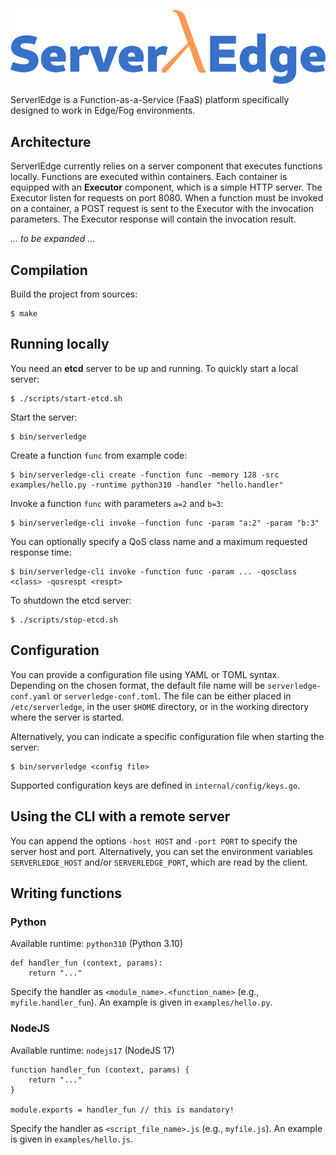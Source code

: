 ![ServerlEdge](docs/logo.png)

ServerlEdge is a Function-as-a-Service (FaaS) platform specifically designed to
work in Edge/Fog environments.

## Architecture

ServerlEdge currently relies on a server component that executes functions 
locally. Functions are executed within containers. Each container is equipped
with an **Executor** component, which is a simple HTTP server. The Executor
listen for requests on port 8080. When a function must be invoked on a
container, a POST request is sent to the Executor with the invocation
parameters. The Executor response will contain the invocation result.

*... to be expanded ...*

## Compilation

Build the project from sources:

	$ make

## Running locally

You need an **etcd** server to be up and running. To quickly start a local
server:

	$ ./scripts/start-etcd.sh

Start the server:

	$ bin/serverledge

Create a function `func` from example code:

	$ bin/serverledge-cli create -function func -memory 128 -src examples/hello.py -runtime python310 -handler "hello.handler"

Invoke a function `func` with parameters `a=2` and `b=3`:

	$ bin/serverledge-cli invoke -function func -param "a:2" -param "b:3" 

You can optionally specify a QoS class name and a maximum requested response
time:

	$ bin/serverledge-cli invoke -function func -param ... -qosclass <class> -qosrespt <respt>

To shutdown the etcd server:

	$ ./scripts/stop-etcd.sh

## Configuration

You can provide a configuration file using YAML or TOML syntax. Depending on the
chosen format, the default file name will be `serverledge-conf.yaml` or
`serverledge-conf.toml`. The file can be either placed in `/etc/serverledge`,
in the user `$HOME` directory, or in the working directory where the server is
started.

Alternatively, you can indicate a specific configuration file when starting the 
server:

	$ bin/serverledge <config file>

Supported configuration keys are defined in `internal/config/keys.go`.

## Using the CLI with a remote server

You can append the options `-host HOST` and `-port PORT` to specify the server
host and port. Alternatively, you can set the environment variables
`SERVERLEDGE_HOST` and/or `SERVERLEDGE_PORT`, which are read by the client.


## Writing functions

### Python

Available runtime: `python310` (Python 3.10)

	def handler_fun (context, params):
		return "..."

Specify the handler as `<module_name>.<function_name>` (e.g., `myfile.handler_fun`).
An example is given in `examples/hello.py`.

### NodeJS

Available runtime: `nodejs17` (NodeJS 17)

	function handler_fun (context, params) {
		return "..."
	}
	
	module.exports = handler_fun // this is mandatory!

Specify the handler as `<script_file_name>.js` (e.g., `myfile.js`).
An example is given in `examples/hello.js`.
